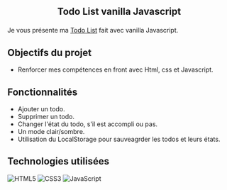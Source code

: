## <p align="center">Todo List vanilla Javascript</p>
Je vous présente ma [Todo List](https://to-do-list-app-laces.netlify.app/) fait avec vanilla Javascript.

## Objectifs du projet

- Renforcer mes compétences en front avec Html, css et Javascript.

## Fonctionnalités

-  Ajouter un todo.
-  Supprimer un todo.
-  Changer l'état du todo, s'il est accompli ou pas.
-  Un mode clair/sombre.
-  Utilisation du LocalStorage pour sauveagrder les todos et leurs états.

## Technologies utilisées

![HTML5](https://img.shields.io/badge/html5-%23E34F26.svg?style=for-the-badge&logo=html5&logoColor=white)
![CSS3](https://img.shields.io/badge/css3-%231572B6.svg?style=for-the-badge&logo=css3&logoColor=white)
![JavaScript](https://img.shields.io/badge/javascript-%23323330.svg?style=for-the-badge&logo=javascript&logoColor=%23F7DF1E)
